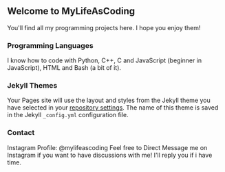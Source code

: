 ## Welcome to MyLifeAsCoding

You'll find all my programming projects here. I hope you enjoy them!

### Programming Languages
I know how to code with Python, C++, C and JavaScript (beginner in JavaScript), HTML and Bash (a bit of it).

### Jekyll Themes

Your Pages site will use the layout and styles from the Jekyll theme you have selected in your [repository settings](https://github.com/esther-cs/mylifeascoding/settings/pages). The name of this theme is saved in the Jekyll `_config.yml` configuration file.

### Contact
Instagram Profile: @mylifeascoding
Feel free to Direct Message me on Instagram if you want to have discussions with me! I'll reply you if i have time.
